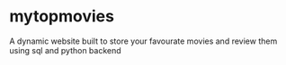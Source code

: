 # mytopmovies
A dynamic website built to store your favourate movies and review them using sql and python backend
